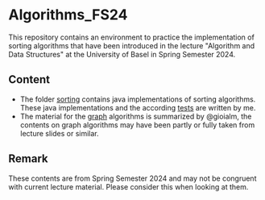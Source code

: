 # Algorithms_FS24
This repository contains an environment to practice the implementation of sorting algorithms that have been introduced in the lecture "Algorithm and Data Structures" at the University of Basel in Spring Semester 2024. 

## Content
- The folder [sorting](sorting/) contains java implementations of sorting algorithms. These java implementations and the according [tests](sorting\src\test\java\SortingTest.java) are written by me.
- The material for the [graph](graph/) algorithms is summarized by @gioialm, the contents on graph algorithms may have been partly or fully taken from lecture slides or similar.

## Remark
These contents are from Spring Semester 2024 and may not be congruent with current lecture material. Please consider this when looking at them.
